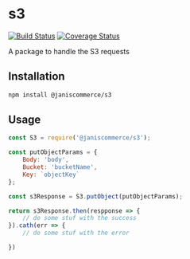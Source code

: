 # s3

[![Build Status](https://travis-ci.org/janis-commerce/s3.svg?branch=master)](https://travis-ci.org/janis-commerce/s3)
[![Coverage Status](https://coveralls.io/repos/github/janis-commerce/s3/badge.svg?branch=master)](https://coveralls.io/github/janis-commerce/s3?branch=master)

A package to handle the S3 requests

## Installation
```sh
npm install @janiscommerce/s3
```

## Usage
```js
const S3 = require('@janiscommerce/s3');

const putObjectParams = {
	Body: 'body',
	Bucket: 'bucketName',
	Key: `objectKey`
};

const s3Response = S3.putObject(putObjectParams);

return s3Response.then(respponse => {
	// do some stuf with the success
}).cath(err => {
	// do some stuf with the error

})

```

